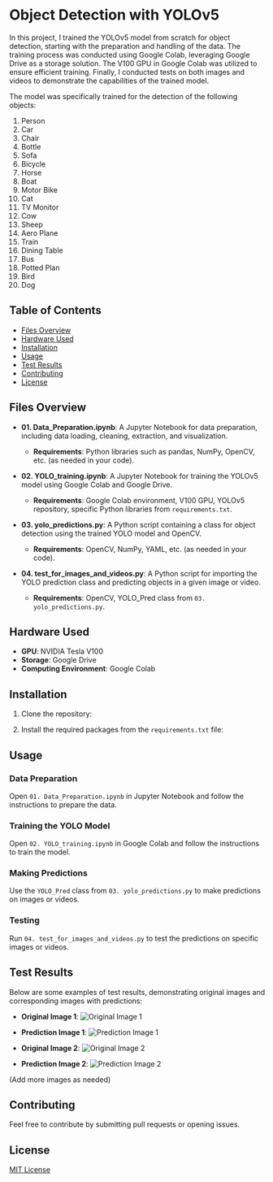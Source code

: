 # Object Detection with YOLOv5

In this project, I trained the YOLOv5 model from scratch for object detection, starting with the preparation and handling of the data. The training process was conducted using Google Colab, leveraging Google Drive as a storage solution. The V100 GPU in Google Colab was utilized to ensure efficient training. Finally, I conducted tests on both images and videos to demonstrate the capabilities of the trained model.

The model was specifically trained for the detection of the following objects:

01. Person
02. Car
03. Chair
04. Bottle
05. Sofa
06. Bicycle
07. Horse
08. Boat
09. Motor Bike
10. Cat
11. TV Monitor
12. Cow
13. Sheep
14. Aero Plane
15. Train
16. Dining Table
17. Bus
18. Potted Plan
19. Bird
20. Dog

## Table of Contents

- [Files Overview](#files-overview)
- [Hardware Used](#hardware-used)
- [Installation](#installation)
- [Usage](#usage)
- [Test Results](#test-results)
- [Contributing](#contributing)
- [License](#license)

## Files Overview

- **01. Data_Preparation.ipynb**: A Jupyter Notebook for data preparation, including data loading, cleaning, extraction, and visualization.
  - **Requirements**: Python libraries such as pandas, NumPy, OpenCV, etc. (as needed in your code).

- **02. YOLO_training.ipynb**: A Jupyter Notebook for training the YOLOv5 model using Google Colab and Google Drive.
  - **Requirements**: Google Colab environment, V100 GPU, YOLOv5 repository, specific Python libraries from `requirements.txt`.

- **03. yolo_predictions.py**: A Python script containing a class for object detection using the trained YOLO model and OpenCV.
  - **Requirements**: OpenCV, NumPy, YAML, etc. (as needed in your code).

- **04. test_for_images_and_videos.py**: A Python script for importing the YOLO prediction class and predicting objects in a given image or video.
  - **Requirements**: OpenCV, YOLO_Pred class from `03. yolo_predictions.py`.

## Hardware Used

- **GPU**: NVIDIA Tesla V100
- **Storage**: Google Drive
- **Computing Environment**: Google Colab

## Installation

1. Clone the repository:

2. Install the required packages from the `requirements.txt` file:


## Usage

### Data Preparation

Open `01. Data_Preparation.ipynb` in Jupyter Notebook and follow the instructions to prepare the data.

### Training the YOLO Model

Open `02. YOLO_training.ipynb` in Google Colab and follow the instructions to train the model.

### Making Predictions

Use the `YOLO_Pred` class from `03. yolo_predictions.py` to make predictions on images or videos.

### Testing

Run `04. test_for_images_and_videos.py` to test the predictions on specific images or videos.

## Test Results

Below are some examples of test results, demonstrating original images and corresponding images with predictions:

- **Original Image 1**: ![Original Image 1](path/to/original_image1.png)
- **Prediction Image 1**: ![Prediction Image 1](path/to/prediction_image1.png)

- **Original Image 2**: ![Original Image 2](path/to/original_image2.png)
- **Prediction Image 2**: ![Prediction Image 2](path/to/prediction_image2.png)

(Add more images as needed)

## Contributing

Feel free to contribute by submitting pull requests or opening issues.

## License

[MIT License](LICENSE)

